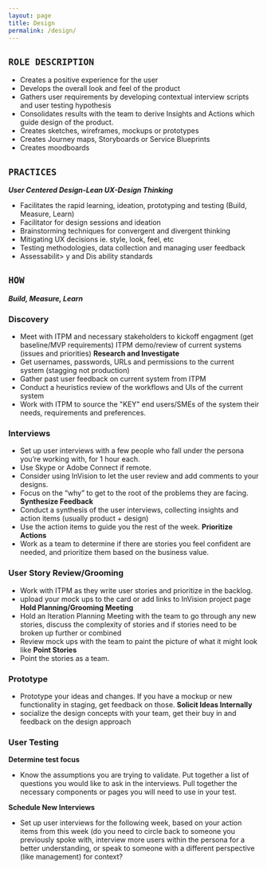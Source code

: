 ```yaml
---
layout: page
title: Design
permalink: /design/
---
```


## `ROLE DESCRIPTION`
* Creates a positive experience for the user
* Develops the overall look and feel of the product
* Gathers user requirements by developing contextual interview scripts and user testing hypothesis
* Consolidates results with the team to derive Insights and Actions which guide design of the product.
* Creates sketches, wireframes, mockups or prototypes
* Creates Journey maps, Storyboards or Service Blueprints
* Creates moodboards

## `PRACTICES` 
_**User Centered Design-Lean UX-Design Thinking**_
* Facilitates the rapid learning, ideation, prototyping and testing (Build, Measure, Learn)
* Facilitator for design sessions and ideation
* Brainstorming techniques for convergent and divergent thinking
* Mitigating UX decisions ie. style, look, feel, etc
* Testing methodologies, data collection and managing user feedback
* Assessabilit> y and Dis
ability standards

## `HOW` 
**_Build, Measure, Learn_**

### Discovery
* Meet with ITPM and necessary stakeholders to kickoff engagment (get baseline/MVP requirements) ITPM demo/review of current systems (issues and priorities)
    **Research and Investigate**
* Get usernames, passwords, URLs and permissions to the current system (stagging not production)
* Gather past user feedback on current system from ITPM
* Conduct a heuristics review of the workflows and UIs of the current system
* Work with ITPM to source the "KEY" end users/SMEs of the system their needs, requirements and preferences.

### Interviews
* Set up user interviews with a few people who fall under the persona you’re working with, for 1 hour each.
* Use Skype or Adobe Connect if remote.
* Consider using InVision to let the user review and add comments to your designs.
* Focus on the “why” to get to the root of the problems they are facing.
    **Synthesize Feedback**
* Conduct a synthesis of the user interviews, collecting insights and action items (usually product + design)
* Use the action items to guide you the rest of the week.
    **Prioritize Actions**
* Work as a team to determine if there are stories you feel confident are needed, and prioritize them based on the business value.

### User Story Review/Grooming
* Work with ITPM as they write user stories and prioritize in the backlog.
* upload your mock ups to the card or add links to InVision project page
    **Hold Planning/Grooming Meeting**
* Hold an Iteration Planning Meeting with the team to go through any new stories, discuss the complexity of stories and if stories need to be broken up further or combined
* Review mock ups with the team to paint the picture of what it might look like
    **Point Stories**
* Point the stories as a team.

### Prototype
* Prototype your ideas and changes. If you have a mockup or new functionality in staging, get feedback on those.
    **Solicit Ideas Internally**
* socialize the design concepts with your team, get their buy in and feedback on the design approach

### User Testing
**Determine test focus**
* Know the assumptions you are trying to validate. Put together a list of questions you would like to ask in the interviews. Pull together the necessary components or pages you will need to use in your test.

**Schedule New Interviews**
* Set up user interviews for the following week, based on your action items from this week (do you need to circle back to someone you previously spoke with, interview more users within the persona for a better understanding, or speak to someone with a different perspective (like management) for context?